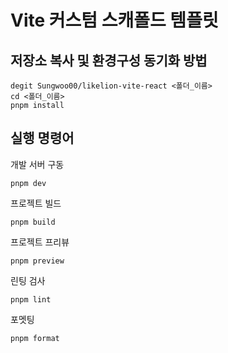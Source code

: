 # Vite 커스텀 스캐폴드 템플릿


## 저장소 복사 및 환경구성 동기화 방법
```
degit Sungwoo00/likelion-vite-react <폴더_이름>
cd <폴더_이름>
pnpm install
```

## 실행 명령어

개발 서버 구동
```
pnpm dev
```

프로젝트 빌드
```
pnpm build
``` 

프로젝트 프리뷰
```
pnpm preview
```

린팅 검사
```
pnpm lint
```

포멧팅
```
pnpm format
```
